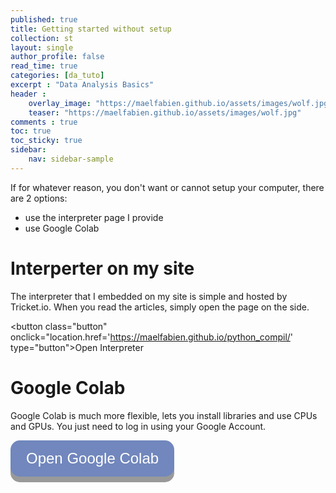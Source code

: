 ```yaml
---
published: true
title: Getting started without setup
collection: st
layout: single
author_profile: false
read_time: true
categories: [da_tuto]
excerpt : "Data Analysis Basics"
header :
    overlay_image: "https://maelfabien.github.io/assets/images/wolf.jpg"
    teaser: "https://maelfabien.github.io/assets/images/wolf.jpg"
comments : true
toc: true
toc_sticky: true
sidebar:
    nav: sidebar-sample
---
```


<style>
.button {
  display: inline-block;
  padding: 15px 25px;
  font-size: 24px;
  cursor: pointer;
  text-align: center;
  text-decoration: none;
  outline: none;
  color: #fff;
  background-color: #7187bd;
  border: none;
  border-radius: 15px;
  box-shadow: 0 9px #999;
}

.button:hover {background-color: #7187bd}

.button:active {
  background-color: #7187bd;
  box-shadow: 0 5px #666;
  transform: translateY(4px);
}
</style>

<script type="text/javascript" async
src="https://cdn.mathjax.org/mathjax/latest/MathJax.js?config=TeX-MML-AM_CHTML">
</script>

If for whatever reason, you don't want or cannot setup your computer, there are 2 options:
- use the interpreter page I provide
- use Google Colab 

# Interperter on my site

The interpreter that I embedded on my site is simple and hosted by Tricket.io. When you read the articles, simply open the page on the side.

<button class="button" onclick="location.href='https://maelfabien.github.io/python_compil/' type="button">Open Interpreter</button>

# Google Colab

Google Colab is much more flexible, lets you install libraries and use CPUs and GPUs. You just need to log in using your Google Account.

<button class="button" onclick="location.href='https://colab.research.google.com/'" type="button">Open Google Colab</button>
